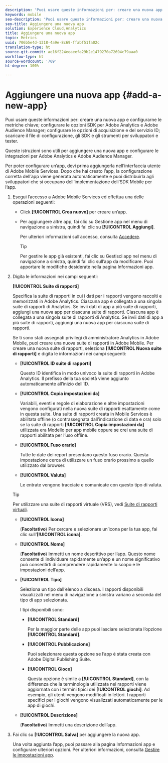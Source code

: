 ```yaml
---
description: 'Puoi usare queste informazioni per: creare una nuova app e configurarne le metriche chiave; configurare le opzioni SDK per Adobe Analytics e Adobe Audience Manager; configurare le opzioni di acquisizione e del servizio ID; scaricare il file di configurazione, gli SDK e gli strumenti per sviluppatori e tester.'
keywords: mobile
seo-description: 'Puoi usare queste informazioni per: creare una nuova app e configurarne le metriche chiave; configurare le opzioni SDK per Adobe Analytics e Adobe Audience Manager; configurare le opzioni di acquisizione e del servizio ID; scaricare il file di configurazione, gli SDK e gli strumenti per sviluppatori e tester.'
seo-title: Aggiungere una nuova app
solution: Experience Cloud,Analytics
title: Aggiungere una nuova app
topic: Metrics
uuid: 706b5e4d-1318-4a9e-8c69-ffabf51fa02c
translation-type: ht
source-git-commit: ae16f224eeaeefa29b2e1479270a72694c79aaa0
workflow-type: ht
source-wordcount: '709'
ht-degree: 100%

---
```



# Aggiungere una nuova app {#add-a-new-app}

Puoi usare queste informazioni per: creare una nuova app e configurarne le metriche chiave; configurare le opzioni SDK per Adobe Analytics e Adobe Audience Manager; configurare le opzioni di acquisizione e del servizio ID; scaricare il file di configurazione, gli SDK e gli strumenti per sviluppatori e tester.

Queste istruzioni sono utili per aggiungere una nuova app e configurare le integrazioni per Adobe Analytics e Adobe Audience Manager.

Per poter configurare un’app, devi prima aggiungerla nell’interfaccia utente di Adobe Mobile Services. Dopo che hai creato l’app, la configurazione corretta dell’app viene generata automaticamente e puoi distribuirla agli sviluppatori che si occupano dell’implementazione dell’SDK Mobile per l’app.

1. Esegui l’accesso a Adobe Mobile Services ed effettua una delle operazioni seguenti:

   * Click **[!UICONTROL Crea nuovo]** per creare un’app.
   * Per aggiungere altre app, fai clic su Gestione app nel menu di navigazione a sinistra, quindi fai clic su **[!UICONTROL Aggiungi]**.

      Per ulteriori informazioni sull’accesso, consulta [Accedere](/help/using/gs/gs-signin.md).

      >[!TIP]
      >
      >Per gestire le app già esistenti, fai clic su Gestisci app nel menu di navigazione a sinistra, quindi fai clic sull’app da modificare. Puoi apportare le modifiche desiderate nella pagina Informazioni app.

1. Digita le informazioni nei campi seguenti:

   **[!UICONTROL Suite di rapporti]**

   Specifica la suite di rapporti in cui i dati per i rapporti vengono raccolti e memorizzati in Adobe Analytics. Ciascuna app è collegata a una singola suite di rapporti di Analytics. Se invii dati di app a più suite di rapporti, aggiungi una nuova app per ciascuna suite di rapporti. Ciascuna app è collegata a una singola suite di rapporti di Analytics. Se invii dati di app a più suite di rapporti, aggiungi una nuova app per ciascuna suite di rapporti.

   Se ti sono stati assegnati privilegi di amministratore Analytics in Adobe Mobile, puoi creare una nuova suite di rapporti in Adobe Mobile. Per creare una nuova suite di rapporti, seleziona **[!UICONTROL Nuova suite di rapporti]** e digita le informazioni nei campi seguenti:

   * **[!UICONTROL ID suite di rapporti]**

      Questo ID identifica in modo univoco la suite di rapporti in Adobe Analytics. Il prefisso della tua società viene aggiunto automaticamente all’inizio dell’ID.

   * **[!UICONTROL Copia impostazioni da]**

      Variabili, eventi e regole di elaborazione e altre impostazioni vengono configurati nella nuova suite di rapporti esattamente come in questa suite. Una suite di rapporti creata in Mobile Services è abilitata offline (o contrassegnata dall’indicazione di data e ora) solo se la suite di rapporti **[!UICONTROL Copia impostazioni da]** utilizzata era Modello per app mobile oppure se crei una suite di rapporti abilitata per l’uso offline.

   * **[!UICONTROL Fuso orario]**

      Tutte le date dei report presentano questo fuso orario. Questa impostazione cerca di utilizzare un fuso orario prossimo a quello utilizzato dal browser.

   * **[!UICONTROL Valuta]**

      Le entrate vengono tracciate e comunicate con questo tipo di valuta.
   >[!TIP]
   >
   >Per utilizzare una suite di rapporti virtuale (VRS), vedi [Suite di rapporti virtuali](/help/using/manage-apps/c-mob-vrs.md).

   * **[!UICONTROL Icona]**

      (**Facoltativo**) Per cercare e selezionare un’icona per la tua app, fai clic sull’**[!UICONTROL icona]**.

   * **[!UICONTROL Nome]**

      (**Facoltativo**) Immetti un nome descrittivo per l’app. Questo nome consente di individuare rapidamente un’app e un nome significativo può consentirti di comprendere rapidamente lo scopo e le impostazioni dell’app.

   * **[!UICONTROL Tipo]**

      Seleziona un tipo dall’elenco a discesa. I rapporti disponibili visualizzati nel menu di navigazione a sinistra variano a seconda del tipo di app selezionata.

      I tipi disponibili sono:

      * **[!UICONTROL Standard]**

         Per la maggior parte delle app puoi lasciare selezionata l’opzione **[!UICONTROL Standard]**.

      * **[!UICONTROL Pubblicazione]**

         Puoi selezionare questa opzione se l’app è stata creata con Adobe Digital Publishing Suite.

      * **[!UICONTROL Gioco]**

         Questa opzione è simile a **[!UICONTROL Standard]**, con la differenza che la terminologia utilizzata nei rapporti viene aggiornata con i termini tipici dei **[!UICONTROL giochi]**. Ad esempio, gli utenti vengono modificati in lettori. I rapporti specifici per i giochi vengono visualizzati automaticamente per le app di giochi.
   * **[!UICONTROL Descrizione]**

      (**Facoltativo**) Immetti una descrizione dell’app.



1. Fai clic su **[!UICONTROL Salva]** per aggiungere la nuova app.

   Una volta aggiunta l’app, puoi passare alla pagina Informazioni app e configurare ulteriori opzioni. Per ulteriori informazioni, consulta [Gestire le impostazioni app](/help/using/c-manage-app-settings/c-manage-app-settings.md).
